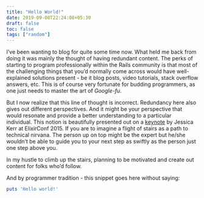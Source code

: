```yaml
---
title: "Hello World!"
date: 2019-09-08T22:24:08+05:30
draft: false
toc: false
tags: ["random"]
---
```


I’ve been wanting to blog for quite some time now. What held me back from doing it was mainly the thought of having redundant content.
The perks of starting to program professionally within the Rails community is that most of the challenging things that you’d normally come across would have well-explained solutions present - be it blog posts, video tutorials, stack overflow answers, etc. This is of course very fortunate for budding programmers, as one just needs to master the art of *Google-fu*.

But I now realize that this line of thought is incorrect. Redundancy here also gives out different perspectives. And it might be your perspective that would resonate and provide a better understanding to a particular individual. This notion is beautifully presented out on a [keynote](https://youtu.be/X25xOhntr6s?t=2785) by Jessica Kerr at ElixirConf 2015. If you are to imagine a flight of stairs as a path to technical nirvana. The person up on top might be the expert but he/she wouldn’t be able to guide you to your next step as swiftly as the person just one step above you.

In my hustle to climb up the stairs, planning to be motivated and create out content for folks who’d follow.

And by programmer tradition - this snippet goes here without saying:

```ruby
puts 'Hello world!'
```


